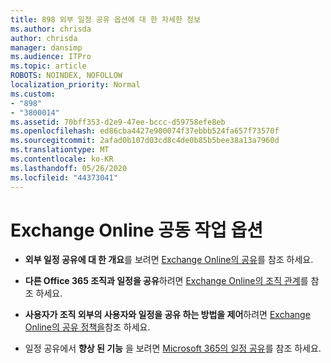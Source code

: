 ```yaml
---
title: 898 외부 일정 공유 옵션에 대 한 자세한 정보
ms.author: chrisda
author: chrisda
manager: dansimp
ms.audience: ITPro
ms.topic: article
ROBOTS: NOINDEX, NOFOLLOW
localization_priority: Normal
ms.custom:
- "898"
- "3800014"
ms.assetid: 70bff353-d2e9-47ee-bccc-d59758efe8eb
ms.openlocfilehash: ed86cba4427e900074f37ebbb524fa657f73570f
ms.sourcegitcommit: 2afad0b107d03cd8c4de0b85b5bee38a13a7960d
ms.translationtype: MT
ms.contentlocale: ko-KR
ms.lasthandoff: 05/26/2020
ms.locfileid: "44373041"
---
```

# <a name="exchange-online-collaboration-options"></a>Exchange Online 공동 작업 옵션

- **외부 일정 공유에 대 한 개요**를 보려면 [Exchange Online의 공유](https://technet.microsoft.com/library/jj916670%28v=exchg.150%29.aspx)를 참조 하세요.

- **다른 Office 365 조직과 일정을 공유**하려면 [Exchange Online의 조직 관계](https://technet.microsoft.com/library/jj916658%28v=exchg.150%29.aspx)를 참조 하세요.

- **사용자가 조직 외부의 사용자와 일정을 공유 하는 방법을 제어**하려면 [Exchange Online의 공유 정책을](https://technet.microsoft.com/library/jj916673%28v=exchg.150%29.aspx)참조 하세요.

- 일정 공유에서 **향상 된 기능** 을 보려면 [Microsoft 365의 일정 공유](https://support.office.com/article/calendar-sharing-in-microsoft-365-b576ecc3-0945-4d75-85f1-5efafb8a37b4)를 참조 하세요.
